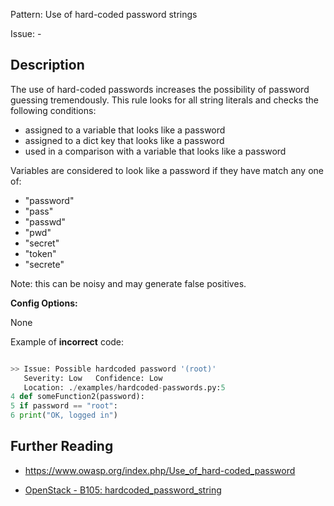 Pattern: Use of hard-coded password strings

Issue: -

## Description

The use of hard-coded passwords increases the possibility of password guessing
tremendously. This rule looks for all string literals and checks the
following conditions:

  - assigned to a variable that looks like a password
  - assigned to a dict key that looks like a password
  - used in a comparison with a variable that looks like a password

Variables are considered to look like a password if they have match any one
of:

  - "password"
  - "pass"
  - "passwd"
  - "pwd"
  - "secret"
  - "token"
  - "secrete"

Note: this can be noisy and may generate false positives.

**Config Options:**

None

Example of **incorrect** code:

```python

>> Issue: Possible hardcoded password '(root)'
   Severity: Low   Confidence: Low
   Location: ./examples/hardcoded-passwords.py:5
4 def someFunction2(password):
5 if password == "root":
6 print("OK, logged in")

```

## Further Reading

  - <https://www.owasp.org/index.php/Use_of_hard-coded_password>
* [OpenStack - B105: hardcoded_password_string](https://docs.openstack.org/developer/bandit/plugins/hardcoded_password_string.html)
